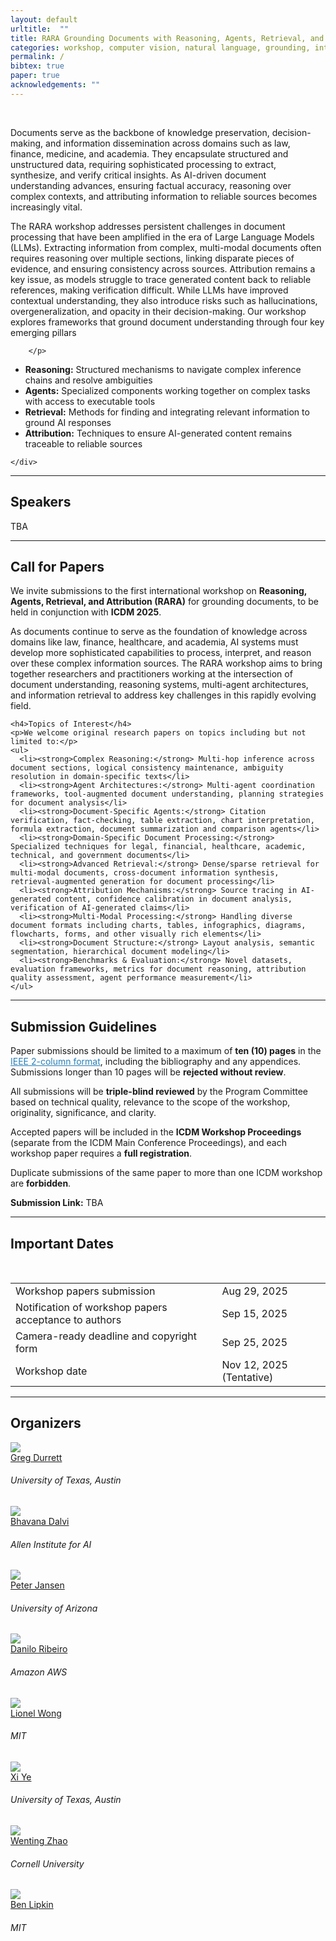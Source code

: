 ```yaml
---
layout: default
urltitle:  ""
title: RARA Grounding Documents with Reasoning, Agents, Retrieval, and Attribution
categories: workshop, computer vision, natural language, grounding, interaction, machine learning, vigil, naacl, 2021
permalink: /
bibtex: true
paper: true
acknowledgements: ""
---
```


<!-- <br /> -->
<!-- <div class="row" id="title">
  <div class="col-xs-12">
    <center><h1>Natural Language Reasoning and Structured Explanations Workshop</h1></center>
    <center><h2>July 13-14, 2023 @ ACL 2023. Toronto, Canada.</h2></center>
 
    
    
  </div>
</div> -->

<br />

<div class="row">
    <div class="col-xs-12">
        <p>
          Documents serve as the backbone of knowledge preservation, decision-making, and information dissemination across domains such as law, finance, medicine, and academia. They encapsulate structured and unstructured data, requiring sophisticated processing to extract, synthesize, and verify critical insights. As AI-driven document understanding advances, ensuring factual accuracy, reasoning over complex contexts, and attributing information to reliable sources becomes increasingly vital.

The RARA workshop addresses persistent challenges in document processing that have been amplified in the era of Large Language Models (LLMs). Extracting information from complex, multi-modal documents often requires reasoning over multiple sections, linking disparate pieces of evidence, and ensuring consistency across sources. Attribution remains a key issue, as models struggle to trace generated content back to reliable references, making verification difficult. While LLMs have improved contextual understanding, they also introduce risks such as hallucinations, overgeneralization, and opacity in their decision-making.
Our workshop explores frameworks that ground document understanding through four key emerging pillars

        </p>

  <ul>
  <li>
    <strong>Reasoning:</strong> Structured mechanisms to navigate complex inference chains and resolve ambiguities
  </li>
  <li>
    <strong>Agents:</strong> Specialized components working together on complex tasks with access to executable tools
  </li>
  <li>
    <strong>Retrieval:</strong> Methods for finding and integrating relevant information to ground AI responses
  </li>
  <li>
    <strong>Attribution:</strong> Techniques to ensure AI-generated content remains traceable to reliable sources
  </li>
</ul>

    </div>
</div>


<hr />

<!-- Speakers -->
<div class="row" id="speakers">
  <div class="col-xs-12">
    <h2>Speakers</h2>
  </div>
</div>

TBA


<hr />


<div class="row" id="cfp">
  <div class="col-xs-12">
    <h2>Call for Papers</h2>
  </div>
</div>

<div class="row">
  <div class="col-xs-12">
    <p>
      We invite submissions to the first international workshop on <strong>Reasoning, Agents, Retrieval, and Attribution (RARA)</strong> for grounding documents, to be held in conjunction with <strong>ICDM 2025</strong>.
    </p>
    <p>
      As documents continue to serve as the foundation of knowledge across domains like law, finance, healthcare, and academia, AI systems must develop more sophisticated capabilities to process, interpret, and reason over these complex information sources. The RARA workshop aims to bring together researchers and practitioners working at the intersection of document understanding, reasoning systems, multi-agent architectures, and information retrieval to address key challenges in this rapidly evolving field.
    </p>

    <h4>Topics of Interest</h4>
    <p>We welcome original research papers on topics including but not limited to:</p>
    <ul>
      <li><strong>Complex Reasoning:</strong> Multi-hop inference across document sections, logical consistency maintenance, ambiguity resolution in domain-specific texts</li>
      <li><strong>Agent Architectures:</strong> Multi-agent coordination frameworks, tool-augmented document understanding, planning strategies for document analysis</li>
      <li><strong>Document-Specific Agents:</strong> Citation verification, fact-checking, table extraction, chart interpretation, formula extraction, document summarization and comparison agents</li>
      <li><strong>Domain-Specific Document Processing:</strong> Specialized techniques for legal, financial, healthcare, academic, technical, and government documents</li>
      <li><strong>Advanced Retrieval:</strong> Dense/sparse retrieval for multi-modal documents, cross-document information synthesis, retrieval-augmented generation for document processing</li>
      <li><strong>Attribution Mechanisms:</strong> Source tracing in AI-generated content, confidence calibration in document analysis, verification of AI-generated claims</li>
      <li><strong>Multi-Modal Processing:</strong> Handling diverse document formats including charts, tables, infographics, diagrams, flowcharts, forms, and other visually rich elements</li>
      <li><strong>Document Structure:</strong> Layout analysis, semantic segmentation, hierarchical document modeling</li>
      <li><strong>Benchmarks & Evaluation:</strong> Novel datasets, evaluation frameworks, metrics for document reasoning, attribution quality assessment, agent performance measurement</li>
    </ul>
  </div>
</div>




<hr />


<!-- Submission -->
<div class="row" id="guidelines">
  <div class="col-xs-12">
    <h2>Submission Guidelines</h2>
  </div>
</div>
<div class="row">
  <div class="col-xs-12">
    <p>
      Paper submissions should be limited to a maximum of <b>ten (10) pages</b> in the <a href="https://www.ieee.org/conferences/publishing/templates.html" style="color:#2980b9;font-weight:400;">IEEE 2-column format</a>, including the bibliography and any appendices. Submissions longer than 10 pages will be <b>rejected without review</b>.
    </p>
    <p>
      All submissions will be <b>triple-blind reviewed</b> by the Program Committee based on technical quality, relevance to the scope of the workshop, originality, significance, and clarity.
    </p>
    <p>
      Accepted papers will be included in the <b>ICDM Workshop Proceedings</b> (separate from the ICDM Main Conference Proceedings), and each workshop paper requires a <b>full registration</b>.
    </p>
    <p>
      Duplicate submissions of the same paper to more than one ICDM workshop are <b>forbidden</b>.
    </p>
    <p>
      <b>Submission Link:</b> TBA
    </p>
  </div>
</div>


<hr />
<div class="col-xs-12"  id="dates">
    <h2>Important Dates</h2>  
</div>
<br>
<div class="row">
  <div class="col-xs-12">
    <table class="table table-striped">
      <tbody>
        <tr>
          <td>Workshop papers submission</td>
          <td>Aug 29, 2025</td>
        </tr>
        <tr>
          <td>Notification of workshop papers acceptance to authors</td>
          <td>Sep 15, 2025</td>
        </tr>
        <tr>
          <td>Camera-ready deadline and copyright form</td>
          <td>Sep 25, 2025</td>
        </tr>
        <tr>
          <td>Workshop date</td>
          <td>Nov 12, 2025 (Tentative)</td>
        </tr>
      </tbody>
    </table>
  </div>
</div>
<hr />

<!-- Organizers -->
<div class="row" id="organizers">
  <div class="col-xs-12">
    <h2>Organizers</h2>
  </div>
</div>

<div class="row">
  <div class="col-xs-6 col-lg-3">
    <a href="https://www.cs.utexas.edu/~gdurrett//">
      <img class="people-pic" src="https://www.cs.utexas.edu/~gdurrett/photo.png">
    </a>
    <div class="people-name">
      <a href="https://www.cs.utexas.edu/~gdurrett/">Greg Durrett</a>
      <h6>University of Texas, Austin</h6>
    </div>
  </div>
  <div class="col-xs-6 col-lg-3">
    <a href="https://allenai.org/team/bhavanad/">
      <img class="people-pic" src="https://images.ctfassets.net/wf5t1ptx352c/6W6eEkb6MMkoU8gYM8CWgW/d2f1d7519f70705caef84f2a5b1af39b/Bhavana-Dalvi.jpg">
    </a>
    <div class="people-name">
      <a href="https://allenai.org/team/bhavanad/">Bhavana Dalvi</a>
      <h6>Allen Institute for AI</h6>
    </div>
  </div>
  <div class="col-xs-6 col-lg-3">
    <a href="https://cognitiveai.org/">
      <img class="people-pic" src="http://cognitiveai.org/wp-content/uploads/2016/10/peter_tedx-300x300.jpg">
    </a>
    <div class="people-name">
      <a href="https://cognitiveai.org/">Peter Jansen</a>
      <h6>University of Arizona</h6>
    </div>
  </div>
  <div class="col-xs-6 col-lg-3">
    <a href="https://dnr2.github.io/academic_website/">
      <img class="people-pic" src="https://dnr2.github.io/academic_website/images/profile.jpg">
    </a>
    <div class="people-name">
      <a href="https://dnr2.github.io/academic_website/">Danilo Ribeiro</a>
      <h6>Amazon AWS</h6>
    </div>
  </div>
  <div class="col-xs-6 col-lg-3">
    <a href="https://web.mit.edu/zyzzyva/www/academic.html">
      <img class="people-pic" src="https://web.mit.edu/zyzzyva/www/images/CathyWong_profile.png">
    </a>
    <div class="people-name">
      <a href="https://web.mit.edu/zyzzyva/www/academic.html">Lionel Wong</a>
      <h6>MIT</h6>
    </div>
  </div>
  <div class="col-xs-6 col-lg-3">
    <a href="https://xiye17.github.io/">
      <img class="people-pic" src="https://xiye17.github.io/avatar.jpg">
    </a>
    <div class="people-name">
      <a href="https://xiye17.github.io/">Xi Ye</a>
      <h6>University of Texas, Austin</h6>
    </div>
  </div>
  <div class="col-xs-6 col-lg-3">
    <a href="https://wenting-zhao.github.io/">
      <img class="people-pic" src="https://avatars.githubusercontent.com/u/8762524?v=4">
    </a>
    <div class="people-name">
      <a href="https://wenting-zhao.github.io/">Wenting Zhao</a>
      <h6>Cornell University</h6>
    </div>
  </div>
  <div class="col-xs-6 col-lg-3">
    <a href="https://benlipkin.github.io/index.html">
      <img class="people-pic" src="https://benlipkin.github.io/assets/images/compressed-816x816.jpg">
    </a>
    <div class="people-name">
      <a href="https://benlipkin.github.io/index.html">Ben Lipkin</a>
      <h6>MIT</h6>
    </div>
  </div>
</div>
